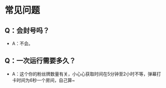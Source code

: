 # 常见问题

## Q：会封号吗？
- A：不会。  

## Q：一次运行需要多久？
- A：这个你的粉丝牌数量有关，小心心获取时间在5分钟至2小时不等，弹幕打卡时间为6秒一个房间，自己算~  



